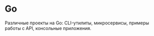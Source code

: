 # Go
Различные проекты на Go: CLI-утилиты, микросервисы, примеры работы с API, консольные приложения.
